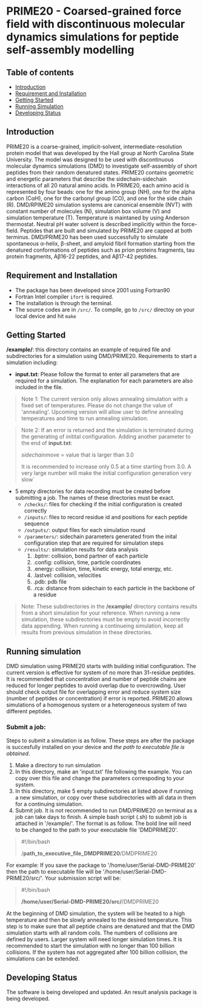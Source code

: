 # PRIME20 - Coarsed-grained force field with discontinuous molecular dynamics simulations for peptide self-assembly modelling 
## Table of contents
* [Introduction](#introduction)
* [Requirement and Installation](#requirement-and-installation)
* [Getting Started](#getting-started)
* [Running Simulation](#running-simulation)
* [Developing Status](#developing-status)
## Introduction
PRIME20 is a coarse-grained, implicit-solvent, intermediate-resolution protein model that was developed by the Hall group at North Carolina State University. The model was designed to be used with discontinuous molecular dynamics simulations (DMD) to investigate self-assembly of short peptides from their random denatured states. PRIME20 contains geometric and energetic parameters that describe the sidechain-sidechain interactions of all 20 natural amino acids. In PRIME20, each amino acid is represented by four beads: one for the amino group (NH), one for the alpha carbon (CαH), one for the carbonyl group (CO), and one for the side chain (R). DMD/RPIME20 simulation systems are canonical ensemble (NVT) with constant number of molecules (N), simulation box volume (V) and simulation temperature (T). Temperature is maintaned by using Anderson thermostat. Neutral pH water solvent is described implicitly within the force-field. Peptides that are built and simulated by PRIME20 are capped at both terminus. DMD/PRIME20 has been used successfully to simulate spontaneous α-helix, β-sheet, and amyloid fibril formation starting from the denatured conformations of peptides such as prion proteins fragments, tau protein fragments, Aβ16-22 peptides, and  Aβ17-42 peptides.

## Requirement and Installation
- The package has been developed since 2001 using Fortran90
- Fortran Intel compiler `ifort` is required.
- The installation is through the terminal.
- The source codes are in `/src/`. To compile, go to `/src/` directoy on your local device and hit `make` 

## Getting Started
**/example/**: this directory contains an example of required file and subdirectories for a simulation using DMD/PRIME20.
Requirements to start a simulation including:
- **input.txt**: Please follow the format to enter all parameters that are required for a simulation. The explanation for each parameters are also included in the file.

>Note 1: The current version only allows annealing simulation with a fixed set of temperatures. Please do not change the value of 'annealing'. Upcoming version will allow user to define annealing temperatures and time to run annealing simulation.

>Note 2: If an error is returned and the simulation is terminated during the generating of initital configuration. Adding another parameter to the end of **input.txt**: 
>
>	*sidechainmove* = value that is larger than 3.0	
>	
>It is recommended to increase only 0.5 at a time starting from 3.0. A very large number will make the initial configuration generation very slow`
- 5 empty directories for data recording must be created before submitting a job. The names of these directories must be exact.
	- `/checks/`: files for checking if the initial configuration is created correctly
	- `/inputs/`: files to record residue id and positions for each peptide sequence  
	- `/outputs/`: output files for each simulation round
	- `/parameters/`: sidechain parameters generated from the inital configuration step that are required for simulation steps
	- `/results/`:  simulation results for data analysis
		1. .bptnr: collision, bond partner of each particle
		2. .config: collision, time, particle coordinates
		3. .energy: collision, time, kinetic energy, total energy, etc.
		4. .lastvel: collision, velocities 
		5. .pdb: pdb file
		6. .rca: distance from sidechain to each particle in the backbone of a residue
>Note: These subdirectories in the **/example/** directory contains results from a short simulation for your reference. When running a new simulation, these subdirectories must be empty to avoid incorrectly data appending. When running a continueing simulation, keep all results from previous simulation in these directories. 
## Running simulation
DMD simulation using PRIME20 starts with building initial configuration. The current version is effective for system of no more than 31-residue peptides. It is recommended that concentration and number of peptide chains are reduced for longer peptides to avoid overlap due to overcrowding. User should check output file for overlapping error and reduce system size (number of peptides or concentration) if error is reported. PRIME20 allows simulations of a homogenous system or a heterogeneous system of two different peptides.

### Submit a job:
Steps to submit a simulation is as follow. These steps are after the package is succesfully installed on your device and *the path to executable file is obtained*.
1. Make a directory to run simulation
2. In this directory, make an 'input.txt' file following the example. You can copy over this file and change the parameters correspoding to your system.
3. In this directory, make 5 empty subdirectories at listed above if running a new simulation, or copy over these subdirectories with all data in them for a continuing simulation. 
4. Submit job. It is not recommended to run DMD/PRIME20 on terminal as a job can take days to finish. A simple bash script (.sh) to submit job is attached in '/example/'. The format is as follow. The bold line will need to be changed to the path to your executable file 'DMDPRIME20'. 
> #!/bin/bash
> 
> /**path_to_executive_file_DMDPRIME20**/DMDPRIME20

For example: If you save the package to '/home/user/Serial-DMD-PRIME20' then the path to executable file will be '/home/user/Serial-DMD-PRIME20/src/'. Your submission script will be:
> #!/bin/bash
> 
> **/home/user/Serial-DMD-PRIME20/src/**/DMDPRIME20

At the beginning of DMD simulation, the system will be heated to a high temperature and then be slowly annealed to the desired temperature. This step is to make sure that all peptide chains are denatured and that the DMD simulation starts with all random coils. The numbers of collisions are defined by users. Larger system will need longer simulation times. It is recommended to start the simulation with no longer than 100 billion collisions. If the system has not aggregated after 100 billion collision, the simulations can be extended.

## Developing Status
The software is being developed and updated. An result analysis package is being developed.

